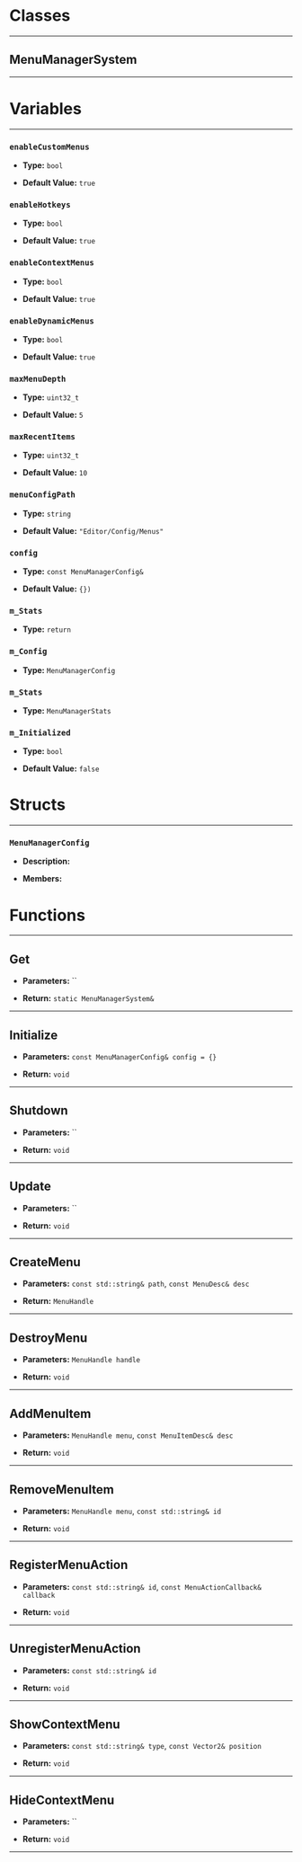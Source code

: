 # Classes
---

## MenuManagerSystem
---




# Variables
---

### `enableCustomMenus`

- **Type:** `bool`

- **Default Value:** `true`



### `enableHotkeys`

- **Type:** `bool`

- **Default Value:** `true`



### `enableContextMenus`

- **Type:** `bool`

- **Default Value:** `true`



### `enableDynamicMenus`

- **Type:** `bool`

- **Default Value:** `true`



### `maxMenuDepth`

- **Type:** `uint32_t`

- **Default Value:** `5`



### `maxRecentItems`

- **Type:** `uint32_t`

- **Default Value:** `10`



### `menuConfigPath`

- **Type:** `string`

- **Default Value:** `"Editor/Config/Menus"`



### `config`

- **Type:** `const MenuManagerConfig&`

- **Default Value:** `{})`



### `m_Stats`

- **Type:** `return`



### `m_Config`

- **Type:** `MenuManagerConfig`



### `m_Stats`

- **Type:** `MenuManagerStats`



### `m_Initialized`

- **Type:** `bool`

- **Default Value:** `false`




# Structs
---

### `MenuManagerConfig`

- **Description:** 

- **Members:**




# Functions
---

## Get



- **Parameters:** ``

- **Return:** `static MenuManagerSystem&`

---

## Initialize



- **Parameters:** `const MenuManagerConfig& config = {}`

- **Return:** `void`

---

## Shutdown



- **Parameters:** ``

- **Return:** `void`

---

## Update



- **Parameters:** ``

- **Return:** `void`

---

## CreateMenu



- **Parameters:** `const std::string& path`, `const MenuDesc& desc`

- **Return:** `MenuHandle`

---

## DestroyMenu



- **Parameters:** `MenuHandle handle`

- **Return:** `void`

---

## AddMenuItem



- **Parameters:** `MenuHandle menu`, `const MenuItemDesc& desc`

- **Return:** `void`

---

## RemoveMenuItem



- **Parameters:** `MenuHandle menu`, `const std::string& id`

- **Return:** `void`

---

## RegisterMenuAction



- **Parameters:** `const std::string& id`, `const MenuActionCallback& callback`

- **Return:** `void`

---

## UnregisterMenuAction



- **Parameters:** `const std::string& id`

- **Return:** `void`

---

## ShowContextMenu



- **Parameters:** `const std::string& type`, `const Vector2& position`

- **Return:** `void`

---

## HideContextMenu



- **Parameters:** ``

- **Return:** `void`

---
